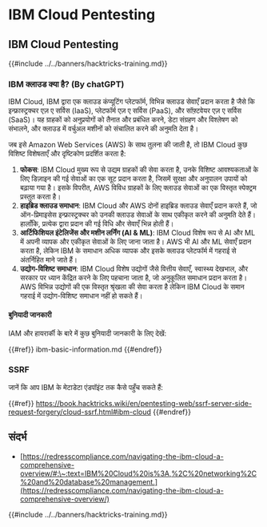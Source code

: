 # IBM Cloud Pentesting

## IBM Cloud Pentesting

{{#include ../../banners/hacktricks-training.md}}

### IBM क्लाउड क्या है? (By chatGPT)

IBM Cloud, IBM द्वारा एक क्लाउड कंप्यूटिंग प्लेटफॉर्म, विभिन्न क्लाउड सेवाएँ प्रदान करता है जैसे कि इन्फ्रास्ट्रक्चर एज़ ए सर्विस (IaaS), प्लेटफॉर्म एज़ ए सर्विस (PaaS), और सॉफ़्टवेयर एज़ ए सर्विस (SaaS)। यह ग्राहकों को अनुप्रयोगों को तैनात और प्रबंधित करने, डेटा संग्रहण और विश्लेषण को संभालने, और क्लाउड में वर्चुअल मशीनों को संचालित करने की अनुमति देता है।

जब इसे Amazon Web Services (AWS) के साथ तुलना की जाती है, तो IBM Cloud कुछ विशिष्ट विशेषताएँ और दृष्टिकोण प्रदर्शित करता है:

1. **फोकस**: IBM Cloud मुख्य रूप से उद्यम ग्राहकों की सेवा करता है, उनके विशिष्ट आवश्यकताओं के लिए डिज़ाइन की गई सेवाओं का एक सूट प्रदान करता है, जिसमें सुरक्षा और अनुपालन उपायों को बढ़ाया गया है। इसके विपरीत, AWS विविध ग्राहकों के लिए क्लाउड सेवाओं का एक विस्तृत स्पेक्ट्रम प्रस्तुत करता है।
2. **हाइब्रिड क्लाउड समाधान**: IBM Cloud और AWS दोनों हाइब्रिड क्लाउड सेवाएँ प्रदान करते हैं, जो ऑन-प्रिमाइसेस इन्फ्रास्ट्रक्चर को उनकी क्लाउड सेवाओं के साथ एकीकृत करने की अनुमति देते हैं। हालाँकि, प्रत्येक द्वारा प्रदान की गई विधि और सेवाएँ भिन्न होती हैं।
3. **आर्टिफिशियल इंटेलिजेंस और मशीन लर्निंग (AI & ML)**: IBM Cloud विशेष रूप से AI और ML में अपनी व्यापक और एकीकृत सेवाओं के लिए जाना जाता है। AWS भी AI और ML सेवाएँ प्रदान करता है, लेकिन IBM के समाधान अधिक व्यापक और इसके क्लाउड प्लेटफॉर्म में गहराई से अंतर्निहित माने जाते हैं।
4. **उद्योग-विशिष्ट समाधान**: IBM Cloud विशेष उद्योगों जैसे वित्तीय सेवाएँ, स्वास्थ्य देखभाल, और सरकार पर ध्यान केंद्रित करने के लिए पहचाना जाता है, जो अनुकूलित समाधान प्रदान करता है। AWS विभिन्न उद्योगों की एक विस्तृत श्रृंखला की सेवा करता है लेकिन IBM Cloud के समान गहराई में उद्योग-विशिष्ट समाधान नहीं हो सकते हैं।

#### बुनियादी जानकारी

IAM और हायरार्की के बारे में कुछ बुनियादी जानकारी के लिए देखें:

{{#ref}}
ibm-basic-information.md
{{#endref}}

### SSRF

जानें कि आप IBM के मेटाडेटा एंडपॉइंट तक कैसे पहुँच सकते हैं:

{{#ref}}
https://book.hacktricks.wiki/en/pentesting-web/ssrf-server-side-request-forgery/cloud-ssrf.html#ibm-cloud
{{#endref}}

## संदर्भ

- [https://redresscompliance.com/navigating-the-ibm-cloud-a-comprehensive-overview/#:\~:text=IBM%20Cloud%20is%3A,%2C%20networking%2C%20and%20database%20management.](https://redresscompliance.com/navigating-the-ibm-cloud-a-comprehensive-overview/)

{{#include ../../banners/hacktricks-training.md}}
